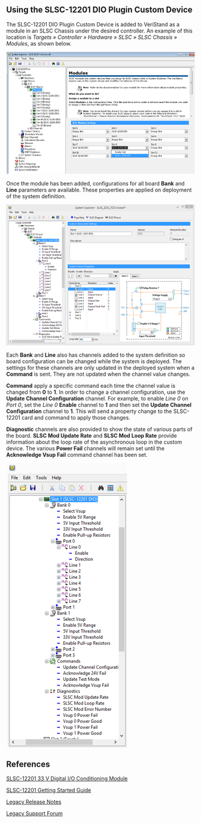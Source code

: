## Using the SLSC-12201 DIO Plugin Custom Device

The SLSC-12201 DIO Plugin Custom Device is added to VeriStand as a module in an SLSC Chassis under the desired controller. An example of this location is _Targets » Controller » Hardware » SLSC » SLSC Chassis » Modules_, as shown below.

![Add Module to System Definition](Support/Add%20Module%20to%20System%20Definition.png)

Once the module has been added, configurations for all board **Bank** and **Line** parameters are available. These properties are applied on deployment of the system definition.

![Module Configuration](Support/Module%20Configuration.png)

Each **Bank** and **Line** also has channels added to the system definition so board configuration can be changed while the system is deployed. The settings for these channels are only updated in the deployed system when a **Command** is sent. They are not updated when the channel value changes.

**Command** apply a specific command each time the channel value is changed from **0** to **1**. In order to change a channel configuration, use the **Update Channel Configuration** channel. For example, to enable _Line 0_ on _Port 0_, set the _Line 0_ **Enable** channel to **1** and then set the **Update Channel Configuration** channel to **1**. This will send a property change to the SLSC-12201 card and command to apply those changes.

**Diagnostic** channels are also provided to show the state of various parts of the board. **SLSC Mod Update Rate** and **SLSC Mod Loop Rate** provide information about the loop rate of the asynchronous loop in the custom device. The various **Power Fail** channels will remain set until the **Acknowledge Vsup Fail** command channel has been set.

![Diagnostic Channels](Support/Diagnostic%20Channels.png)

## References

[SLSC-12201 33 V Digital I/O Conditioning Module](https://www.ni.com/en-ph/support/model.slsc-12201.html)

[SLSC-12201 Getting Started Guide](https://www.ni.com/pdf/manuals/377035c.pdf)

[Legacy Release Notes](https://forums.ni.com/t5/NI-VeriStand-Add-Ons-Documents/NI-VeriStand-Add-on-SLSC-12201-DIO-Plugin-Custom-Device/ta-p/3690531)

[Legacy Support Forum](https://forums.ni.com/t5/NI-VeriStand-Add-Ons-Discussions/SLSC-12201-DIO-Plugin-Custom-Device/td-p/3690527)

